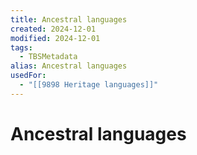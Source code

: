 ```yaml
---
title: Ancestral languages
created: 2024-12-01
modified: 2024-12-01
tags:
  - TBSMetadata
alias: Ancestral languages
usedFor:
  - "[[9898 Heritage languages]]"
---
```

# Ancestral languages
